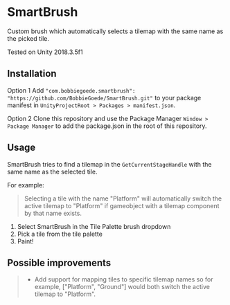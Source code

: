 # SmartBrush

Custom brush which automatically selects a tilemap with the same name as the picked tile.

Tested on Unity 2018.3.5f1

## Installation

Option 1
Add `"com.bobbiegoede.smartbrush": "https://github.com/BobbieGoede/SmartBrush.git"` to your package manifest in `UnityProjectRoot > Packages > manifest.json`.

Option 2
Clone this repository and use the Package Manager `Window > Package Manager` to add the package.json in the root of this repository.


## Usage

SmartBrush tries to find a tilemap in the `GetCurrentStageHandle` with the same name as the selected tile.

For example:

> Selecting a tile with the name "Platform" will automatically switch the active tilemap to "Platform" if gameobject with a tilemap component by that name exists.

1. Select SmartBrush in the Tile Palette brush dropdown
2. Pick a tile from the tile palette
3. Paint!

## Possible improvements

> -   Add support for mapping tiles to specific tilemap names so for example, ["Platform", "Ground"] would both switch the active tilemap to "Platform".
